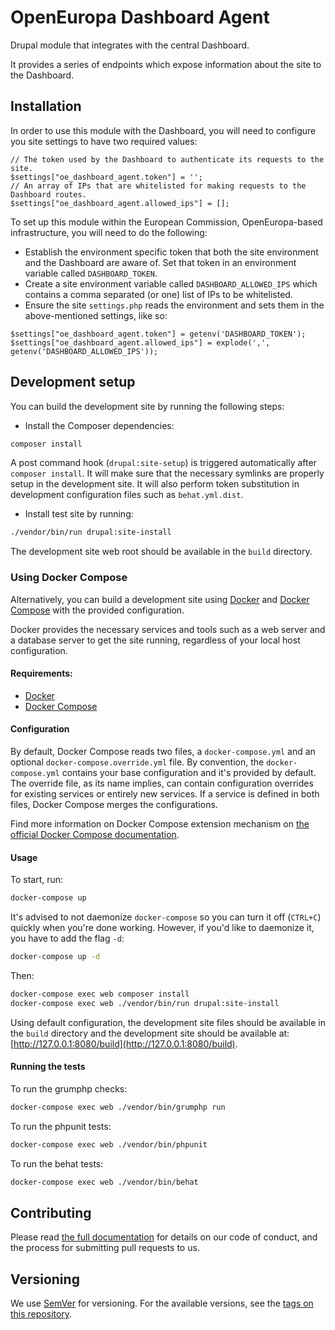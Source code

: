 # OpenEuropa Dashboard Agent

Drupal module that integrates with the central Dashboard.

It provides a series of endpoints which expose information about the site to the Dashboard.

## Installation

In order to use this module with the Dashboard, you will need to configure you site settings to have two required values:

```
// The token used by the Dashboard to authenticate its requests to the site.
$settings["oe_dashboard_agent.token"] = '';
// An array of IPs that are whitelisted for making requests to the Dashboard routes.
$settings["oe_dashboard_agent.allowed_ips"] = [];
```

To set up this module within the European Commission, OpenEuropa-based infrastructure, you will need to do the following:

* Establish the environment specific token that both the site environment and the Dashboard are aware of. Set that token in an environment variable called `DASHBOARD_TOKEN`.
* Create a site environment variable called `DASHBOARD_ALLOWED_IPS` which contains a comma separated (or one) list of IPs to be whitelisted.
* Ensure the site `settings.php` reads the environment and sets them in the above-mentioned settings, like so:

```
$settings["oe_dashboard_agent.token"] = getenv('DASHBOARD_TOKEN');
$settings["oe_dashboard_agent.allowed_ips"] = explode(',', getenv('DASHBOARD_ALLOWED_IPS'));
```

## Development setup

You can build the development site by running the following steps:

* Install the Composer dependencies:

```bash
composer install
```

A post command hook (`drupal:site-setup`) is triggered automatically after `composer install`.
It will make sure that the necessary symlinks are properly setup in the development site.
It will also perform token substitution in development configuration files such as `behat.yml.dist`.

* Install test site by running:

```bash
./vendor/bin/run drupal:site-install
```

The development site web root should be available in the `build` directory.

### Using Docker Compose

Alternatively, you can build a development site using [Docker](https://www.docker.com/get-docker) and
[Docker Compose](https://docs.docker.com/compose/) with the provided configuration.

Docker provides the necessary services and tools such as a web server and a database server to get the site running,
regardless of your local host configuration.

#### Requirements:

- [Docker](https://www.docker.com/get-docker)
- [Docker Compose](https://docs.docker.com/compose/)

#### Configuration

By default, Docker Compose reads two files, a `docker-compose.yml` and an optional `docker-compose.override.yml` file.
By convention, the `docker-compose.yml` contains your base configuration and it's provided by default.
The override file, as its name implies, can contain configuration overrides for existing services or entirely new
services.
If a service is defined in both files, Docker Compose merges the configurations.

Find more information on Docker Compose extension mechanism on [the official Docker Compose documentation](https://docs.docker.com/compose/extends/).

#### Usage

To start, run:

```bash
docker-compose up
```

It's advised to not daemonize `docker-compose` so you can turn it off (`CTRL+C`) quickly when you're done working.
However, if you'd like to daemonize it, you have to add the flag `-d`:

```bash
docker-compose up -d
```

Then:

```bash
docker-compose exec web composer install
docker-compose exec web ./vendor/bin/run drupal:site-install
```

Using default configuration, the development site files should be available in the `build` directory and the development site
should be available at: [http://127.0.0.1:8080/build](http://127.0.0.1:8080/build).

#### Running the tests

To run the grumphp checks:

```bash
docker-compose exec web ./vendor/bin/grumphp run
```

To run the phpunit tests:

```bash
docker-compose exec web ./vendor/bin/phpunit
```

To run the behat tests:

```bash
docker-compose exec web ./vendor/bin/behat
```

## Contributing

Please read [the full documentation](https://github.com/openeuropa/openeuropa) for details on our code of conduct, and the process for submitting pull requests to us.

## Versioning

We use [SemVer](http://semver.org/) for versioning. For the available versions, see the [tags on this repository](https://github.com/openeuropa/oe_dashboard_agent/tags).

